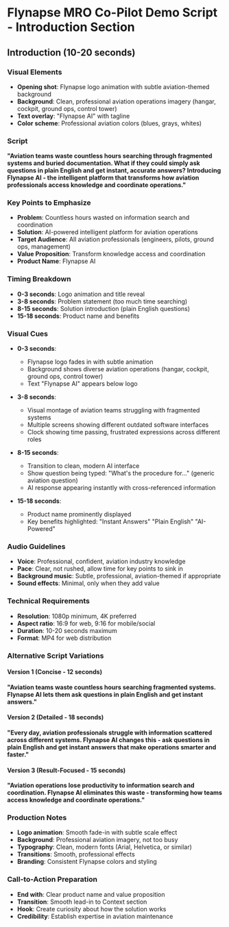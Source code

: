 # Flynapse MRO Co-Pilot Demo Script - Introduction Section

## Introduction (10-20 seconds)

### Visual Elements
- **Opening shot**: Flynapse logo animation with subtle aviation-themed background
- **Background**: Clean, professional aviation operations imagery (hangar, cockpit, ground ops, control tower)
- **Text overlay**: "Flynapse AI" with tagline
- **Color scheme**: Professional aviation colors (blues, grays, whites)

### Script
**"Aviation teams waste countless hours searching through fragmented systems and buried documentation. What if they could simply ask questions in plain English and get instant, accurate answers? Introducing Flynapse AI - the intelligent platform that transforms how aviation professionals access knowledge and coordinate operations."**

### Key Points to Emphasize
- **Problem**: Countless hours wasted on information search and coordination
- **Solution**: AI-powered intelligent platform for aviation operations
- **Target Audience**: All aviation professionals (engineers, pilots, ground ops, management)
- **Value Proposition**: Transform knowledge access and coordination
- **Product Name**: Flynapse AI

### Timing Breakdown
- **0-3 seconds**: Logo animation and title reveal
- **3-8 seconds**: Problem statement (too much time searching)
- **8-15 seconds**: Solution introduction (plain English questions)
- **15-18 seconds**: Product name and benefits

### Visual Cues
- **0-3 seconds**: 
  - Flynapse logo fades in with subtle animation
  - Background shows diverse aviation operations (hangar, cockpit, ground ops, control tower)
  - Text "Flynapse AI" appears below logo
  
- **3-8 seconds**:
  - Visual montage of aviation teams struggling with fragmented systems
  - Multiple screens showing different outdated software interfaces
  - Clock showing time passing, frustrated expressions across different roles
  
- **8-15 seconds**:
  - Transition to clean, modern AI interface
  - Show question being typed: "What's the procedure for..." (generic aviation question)
  - AI response appearing instantly with cross-referenced information
  
- **15-18 seconds**:
  - Product name prominently displayed
  - Key benefits highlighted: "Instant Answers" "Plain English" "AI-Powered"

### Audio Guidelines
- **Voice**: Professional, confident, aviation industry knowledge
- **Pace**: Clear, not rushed, allow time for key points to sink in
- **Background music**: Subtle, professional, aviation-themed if appropriate
- **Sound effects**: Minimal, only when they add value

### Technical Requirements
- **Resolution**: 1080p minimum, 4K preferred
- **Aspect ratio**: 16:9 for web, 9:16 for mobile/social
- **Duration**: 10-20 seconds maximum
- **Format**: MP4 for web distribution

### Alternative Script Variations

#### Version 1 (Concise - 12 seconds)
**"Aviation teams waste countless hours searching fragmented systems. Flynapse AI lets them ask questions in plain English and get instant answers."**

#### Version 2 (Detailed - 18 seconds)
**"Every day, aviation professionals struggle with information scattered across different systems. Flynapse AI changes this - ask questions in plain English and get instant answers that make operations smarter and faster."**

#### Version 3 (Result-Focused - 15 seconds)
**"Aviation operations lose productivity to information search and coordination. Flynapse AI eliminates this waste - transforming how teams access knowledge and coordinate operations."**

### Production Notes
- **Logo animation**: Smooth fade-in with subtle scale effect
- **Background**: Professional aviation imagery, not too busy
- **Typography**: Clean, modern fonts (Arial, Helvetica, or similar)
- **Transitions**: Smooth, professional effects
- **Branding**: Consistent Flynapse colors and styling

### Call-to-Action Preparation
- **End with**: Clear product name and value proposition
- **Transition**: Smooth lead-in to Context section
- **Hook**: Create curiosity about how the solution works
- **Credibility**: Establish expertise in aviation maintenance

